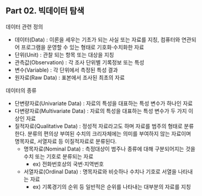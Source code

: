 ## Part 02. 빅데이터 탐색

데이터 관련 정의
- 데이터(Data) : 이론을 세우는 기초가 되는 사실 또는 자료를 지칭, 컴퓨터와 연관되어 프로그램을 운영할 수 있는 형태로 기호화·수치화한 자료
- 단위(Unit) : 관찰 되는 항목 또는 대상을 지칭
- 관측값(Observation) : 각 조사 단위별 기록정보 또는 특성
- 변수(Variable) : 각 단위에서 측정된 특성 결과
- 원자료(Raw Data) : 표본에서 조사된 최초의 자료

데이터의 종류
- 단변량자료(Univariate Data) : 자료의 특성을 대표하는 특성 변수가 하나인 자료
- 다변량자료(Multivariate Data) : 자료의 특성을 대표하는 특성 변수가 두 가지 이상인 자료
- 질적자료(Qualitative Data) : 정성적 자료라고도 하며 자료를 범주의 형태로 분류한다. 분류의 편의상 부여된 수치의 크리자체에는 의미를 부여하지 않는 자료이며 명목자료, 서열자료 등 이질적자료로 분류된다.
  - 명목자료(Nominal Data) : 측정대상이 범주나 종류에 대해 구분되어지는 것을 수치 또는 기호로 분류되는 자료
    - ex) 전화번호상의 국번·지역번호
  - 서열자료(Ordinal Data) : 명목자료와 비슷하나 수치나 기호로 서열을 나타내는 자료
    - ex) 기록경기의 순위 등 일반적은 순위를 나타내는 대부분의 자료를 지칭